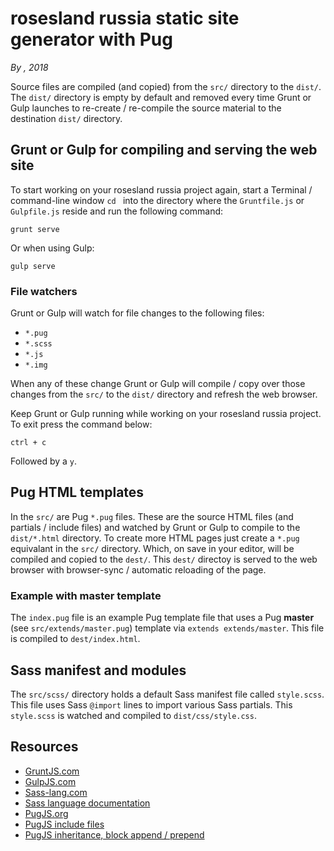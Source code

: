 # rosesland russia static site generator with Pug

*By , 2018*

Source files are compiled (and copied) from the `src/` directory to the `dist/`. The `dist/` directory is empty by default and removed every time Grunt or Gulp launches to re-create / re-compile the source material to the destination `dist/` directory.

## Grunt or Gulp for compiling and serving the web site

To start working on your rosesland russia project again, start a Terminal / command-line window `cd ` into the directory where the `Gruntfile.js` or `Gulpfile.js` reside and run the following command:

	grunt serve
    
Or when using Gulp:

	gulp serve

### File watchers

Grunt or Gulp will watch for file changes to the following files:

* `*.pug`
* `*.scss`
* `*.js`
* `*.img`

When any of these change Grunt or Gulp will compile / copy over those changes from the `src/` to the `dist/` directory and refresh the web browser.

Keep Grunt or Gulp running while working on your rosesland russia project. To exit press the command below:

	ctrl + c
    
Followed by a `y`.

## Pug HTML templates

In the `src/` are Pug `*.pug` files. These are the source HTML files (and partials / include files) and watched by Grunt or Gulp to compile to the `dist/*.html` directory. To create more HTML pages just create a `*.pug` equivalant in the `src/` directory. Which, on save in your editor, will be compiled and copied to the `dest/`. This `dest/` directoy is served to the web browser with browser-sync / automatic reloading of the page.

### Example with master template

The `index.pug` file is an example Pug template file that uses a Pug **master** (see `src/extends/master.pug`) template via `extends extends/master`. This file is compiled to `dest/index.html`.

## Sass manifest and modules

The `src/scss/` directory holds a default Sass manifest file called `style.scss`. This file uses Sass `@import` lines to import various Sass partials. This `style.scss` is watched and compiled to `dist/css/style.css`.

## Resources

* [GruntJS.com](https://gruntjs.com)
* [GulpJS.com](https://gulpjs.com)
* [Sass-lang.com](http://sass-lang.com)
* [Sass language documentation](http://sass-lang.com/documentation/file.SASS_REFERENCE.html)
* [PugJS.org](https://pugjs.org)
* [PugJS include files](https://pugjs.org/language/includes.html)
* [PugJS inheritance, block append / prepend](https://pugjs.org/language/inheritance.html)
